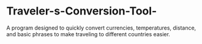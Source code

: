 # Traveler-s-Conversion-Tool-
A program designed to quickly convert currencies, temperatures, distance, and basic phrases to make traveling to different countries easier. 

